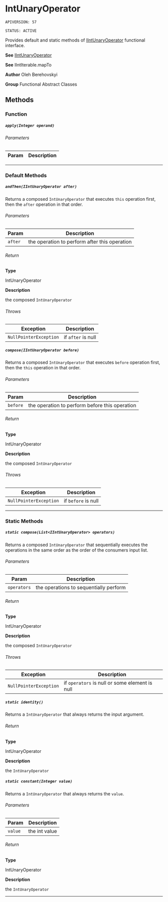 # IntUnaryOperator

`APIVERSION: 57`

`STATUS: ACTIVE`

Provides default and static methods of [IIntUnaryOperator](/docs/Functional-Interfaces/IIntUnaryOperator.md) functional interface.


**See** [IIntUnaryOperator](/docs/Functional-Interfaces/IIntUnaryOperator.md)


**See** IIntIterable.mapTo


**Author** Oleh Berehovskyi


**Group** Functional Abstract Classes

## Methods
### Function
##### `apply(Integer operand)`
###### Parameters
|Param|Description|
|---|---|

---
### Default Methods
##### `andThen(IIntUnaryOperator after)`

Returns a composed `IntUnaryOperator` that executes `this` operation first, then the `after` operation in that order.

###### Parameters
|Param|Description|
|---|---|
|`after`|the operation to perform after this operation|

###### Return

**Type**

IntUnaryOperator

**Description**

the composed `IntUnaryOperator`

###### Throws
|Exception|Description|
|---|---|
|`NullPointerException`|if `after` is null|

##### `compose(IIntUnaryOperator before)`

Returns a composed `IntUnaryOperator` that executes `before` operation first, then the `this` operation in that order.

###### Parameters
|Param|Description|
|---|---|
|`before`|the operation to perform before this operation|

###### Return

**Type**

IntUnaryOperator

**Description**

the composed `IntUnaryOperator`

###### Throws
|Exception|Description|
|---|---|
|`NullPointerException`|if `before` is null|

---
### Static Methods
##### `static compose(List<IIntUnaryOperator> operators)`

Returns a composed `IntUnaryOperator` that sequentially executes the operations in the same order as the order of the consumers input list.

###### Parameters
|Param|Description|
|---|---|
|`operators`|the operations to sequentially perform|

###### Return

**Type**

IntUnaryOperator

**Description**

the composed `IntUnaryOperator`

###### Throws
|Exception|Description|
|---|---|
|`NullPointerException`|if `operators` is null or some element is null|

##### `static identity()`

Returns a `IntUnaryOperator` that always returns the input argument.

###### Return

**Type**

IntUnaryOperator

**Description**

the `IntUnaryOperator`

##### `static constant(Integer value)`

Returns a `IntUnaryOperator` that always returns the `value`.

###### Parameters
|Param|Description|
|---|---|
|`value`|the int value|

###### Return

**Type**

IntUnaryOperator

**Description**

the `IntUnaryOperator`

---
